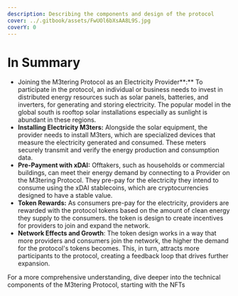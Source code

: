 ```yaml
---
description: Describing the components and design of the protocol
cover: ../.gitbook/assets/FwUOl6bXsAA8L9S.jpg
coverY: 0
---
```


# In Summary

* Joining the M3tering Protocol as an Electricity Provider**:** To participate in the protocol, an individual or business needs to invest in distributed energy resources such as solar panels, batteries, and inverters, for generating and storing electricity. The popular model in the global south is rooftop solar installations especially as sunlight is abundant  in these regions.
* **Installing Electricity M3ters:** Alongside the solar equipment, the provider needs to install M3ters, which are specialized devices that measure the electricity generated and consumed. These meters securely transmit and verify the energy production and consumption data.
* **Pre-Payment with xDAI:** Offtakers, such as households or commercial buildings, can meet their energy demand by connecting to a Provider on the M3tering Protocol. They pre-pay for the electricity they intend to consume using the xDAI stablecoins, which are cryptocurrencies designed to have a stable value.
* **Token Rewards:** As consumers pre-pay for the electricity, providers are rewarded with the protocol tokens based on the amount of clean energy they supply to the consumers. the token is design to create incentives for providers to join and expand the network.
* **Network Effects and Growth**: The token design works in a way that more providers and consumers join the network, the higher the demand for the protocol's tokens becomes. This, in turn, attracts more participants to the protocol, creating a feedback loop that drives further expansion.

For a more comprehensive understanding, dive deeper into the technical components of the M3tering Protocol, starting with the NFTs

